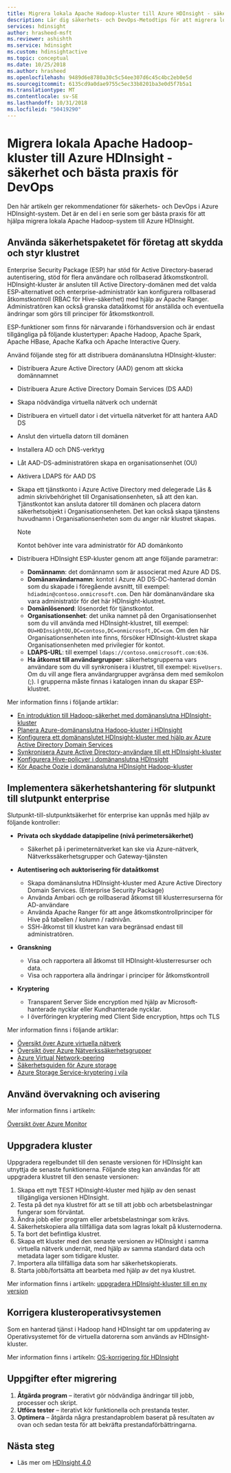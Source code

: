 ```yaml
---
title: Migrera lokala Apache Hadoop-kluster till Azure HDInsight - säkerhet och bästa praxis för DevOps
description: Lär dig säkerhets- och DevOps-Metodtips för att migrera lokala Hadoop-kluster till Azure HDInsight.
services: hdinsight
author: hrasheed-msft
ms.reviewer: ashishth
ms.service: hdinsight
ms.custom: hdinsightactive
ms.topic: conceptual
ms.date: 10/25/2018
ms.author: hrasheed
ms.openlocfilehash: 9489d6e8780a30c5c54ee307d6c45c4bc2eb0e5d
ms.sourcegitcommit: 6135cd9a0dae9755c5ec33b8201ba3e0d5f7b5a1
ms.translationtype: MT
ms.contentlocale: sv-SE
ms.lasthandoff: 10/31/2018
ms.locfileid: "50419290"
---
```

# <a name="migrate-on-premises-apache-hadoop-clusters-to-azure-hdinsight---security-and-devops-best-practices"></a>Migrera lokala Apache Hadoop-kluster till Azure HDInsight - säkerhet och bästa praxis för DevOps

Den här artikeln ger rekommendationer för säkerhets- och DevOps i Azure HDInsight-system. Det är en del i en serie som ger bästa praxis för att hjälpa migrera lokala Apache Hadoop-system till Azure HDInsight.

## <a name="use-the-enterprise-security-package-to-secure-and-govern-the-cluster"></a>Använda säkerhetspaketet för företag att skydda och styr klustret

Enterprise Security Package (ESP) har stöd för Active Directory-baserad autentisering, stöd för flera användare och rollbaserad åtkomstkontroll. HDInsight-kluster är ansluten till Active Directory-domänen med det valda ESP-alternativet och enterprise-administratör kan konfigurera rollbaserad åtkomstkontroll (RBAC för Hive-säkerhet) med hjälp av Apache Ranger. Administratören kan också granska dataåtkomst för anställda och eventuella ändringar som görs till principer för åtkomstkontroll.

ESP-funktioner som finns för närvarande i förhandsversion och är endast tillgängliga på följande klustertyper: Apache Hadoop, Apache Spark, Apache HBase, Apache Kafka och Apache Interactive Query.

Använd följande steg för att distribuera domänanslutna HDInsight-kluster:

- Distribuera Azure Active Directory (AAD) genom att skicka domännamnet
- Distribuera Azure Active Directory Domain Services (DS AAD)
- Skapa nödvändiga virtuella nätverk och undernät
- Distribuera en virtuell dator i det virtuella nätverket för att hantera AAD DS
- Anslut den virtuella datorn till domänen
- Installera AD och DNS-verktyg
- Låt AAD-DS-administratören skapa en organisationsenhet (OU)
- Aktivera LDAPS för AAD DS
- Skapa ett tjänstkonto i Azure Active Directory med delegerade Läs & admin skrivbehörighet till Organisationsenheten, så att den kan. Tjänstkontot kan ansluta datorer till domänen och placera datorn säkerhetsobjekt i Organisationsenheten. Det kan också skapa tjänstens huvudnamn i Organisationsenheten som du anger när klustret skapas.

    > [!Note]
    > Kontot behöver inte vara administratör för AD domänkonto

- Distribuera HDInsight ESP-kluster genom att ange följande parametrar:
    - **Domännamn**: det domännamn som är associerat med Azure AD DS.
    - **Domänanvändarnamn**: kontot i Azure AD DS-DC-hanterad domän som du skapade i föregående avsnitt, till exempel: `hdiadmin@contoso.onmicrosoft.com`. Den här domänanvändare ska vara administratör för det här HDInsight-klustret.
    - **Domänlösenord**: lösenordet för tjänstkontot.
    - **Organisationsenhet**: det unika namnet på den Organisationsenhet som du vill använda med HDInsight-klustret, till exempel: `OU=HDInsightOU,DC=contoso,DC=onmicrosoft,DC=com`. Om den här Organisationsenheten inte finns, försöker HDInsight-klustret skapa Organisationsenheten med privilegier för kontot.
    - **LDAPS-URL**: till exempel `ldaps://contoso.onmicrosoft.com:636`.
    - **Ha åtkomst till användargrupper**: säkerhetsgrupperna vars användare som du vill synkronisera i klustret, till exempel: `HiveUsers`. Om du vill ange flera användargrupper avgränsa dem med semikolon (;). I grupperna måste finnas i katalogen innan du skapar ESP-klustret.

Mer information finns i följande artiklar:

- [En introduktion till Hadoop-säkerhet med domänanslutna HDInsight-kluster](../domain-joined/apache-domain-joined-introduction.md)
- [Planera Azure-domänanslutna Hadoop-kluster i HDInsight](../domain-joined/apache-domain-joined-architecture.md)
- [Konfigurera ett domänanslutet HDInsight-kluster med hjälp av Azure Active Directory Domain Services](../domain-joined/apache-domain-joined-configure-using-azure-adds.md)
- [Synkronisera Azure Active Directory-användare till ett HDInsight-kluster](../hdinsight-sync-aad-users-to-cluster.md)
- [Konfigurera Hive-policyer i domänanslutna HDInsight](../domain-joined/apache-domain-joined-run-hive.md)
- [Kör Apache Oozie i domänanslutna HDInsight Hadoop-kluster](../domain-joined/hdinsight-use-oozie-domain-joined-clusters.md)

## <a name="implement-end-to-end-enterprise-security-management"></a>Implementera säkerhetshantering för slutpunkt till slutpunkt enterprise

Slutpunkt-till-slutpunktsäkerhet för enterprise kan uppnås med hjälp av följande kontroller:

- **Privata och skyddade datapipeline (nivå perimetersäkerhet)**
    - Säkerhet på i perimeternätverket kan ske via Azure-nätverk, Nätverkssäkerhetsgrupper och Gateway-tjänsten

- **Autentisering och auktorisering för dataåtkomst**
    - Skapa domänanslutna HDInsight-kluster med Azure Active Directory Domain Services. (Enterprise Security Package)
    - Använda Ambari och ge rollbaserad åtkomst till klusterresurserna för AD-användare
    - Använda Apache Ranger för att ange åtkomstkontrollprinciper för Hive på tabellen / kolumn / radnivån.
    - SSH-åtkomst till klustret kan vara begränsad endast till administratören.

- **Granskning**
    - Visa och rapportera all åtkomst till HDInsight-klusterresurser och data.
    - Visa och rapportera alla ändringar i principer för åtkomstkontroll

- **Kryptering**
    - Transparent Server Side encryption med hjälp av Microsoft-hanterade nycklar eller Kundhanterade nycklar.
    - I överföringen kryptering med Client Side encryption, https och TLS

Mer information finns i följande artiklar:

- [Översikt över Azure virtuella nätverk](../../virtual-network/virtual-networks-overview.md)
- [Översikt över Azure Nätverkssäkerhetsgrupper](../../virtual-network/security-overview.md)
- [Azure Virtual Network-peering](../../virtual-network/virtual-network-peering-overview.md)
- [Säkerhetsguiden för Azure storage](../../storage/common/storage-security-guide.md)
- [Azure Storage Service-kryptering i vila](../../storage/common/storage-service-encryption.md)

## <a name="use-monitoring--alerting"></a>Använd övervakning och avisering

Mer information finns i artikeln:

[Översikt över Azure Monitor](../../azure-monitor/overview.md)

## <a name="upgrade-clusters"></a>Uppgradera kluster

Uppgradera regelbundet till den senaste versionen för HDInsight kan utnyttja de senaste funktionerna. Följande steg kan användas för att uppgradera klustret till den senaste versionen:

1. Skapa ett nytt TEST HDInsight-kluster med hjälp av den senast tillgängliga versionen HDInsight.
1. Testa på det nya klustret för att se till att jobb och arbetsbelastningar fungerar som förväntat.
1. Ändra jobb eller program eller arbetsbelastningar som krävs.
1. Säkerhetskopiera alla tillfälliga data som lagras lokalt på klusternoderna.
1. Ta bort det befintliga klustret.
1. Skapa ett kluster med den senaste versionen av HDInsight i samma virtuella nätverk undernät, med hjälp av samma standard data och metadata lager som tidigare kluster.
1. Importera alla tillfälliga data som har säkerhetskopierats.
1. Starta jobb/fortsätta att bearbeta med hjälp av det nya klustret.

Mer information finns i artikeln: [uppgradera HDInsight-kluster till en ny version](../hdinsight-upgrade-cluster.md)

## <a name="patch-cluster-operating-systems"></a>Korrigera klusteroperativsystemen

Som en hanterad tjänst i Hadoop hand HDInsight tar om uppdatering av Operativsystemet för de virtuella datorerna som används av HDInsight-kluster.

Mer information finns i artikeln: [OS-korrigering för HDInsight](../hdinsight-os-patching.md)

## <a name="post-migration"></a>Uppgifter efter migrering

1. **Åtgärda program** – iterativt gör nödvändiga ändringar till jobb, processer och skript.
2. **Utföra tester** – iterativt kör funktionella och prestanda tester.
3. **Optimera** – åtgärda några prestandaproblem baserat på resultaten av ovan och sedan testa för att bekräfta prestandaförbättringarna.

## <a name="next-steps"></a>Nästa steg

- Läs mer om [HDInsight 4.0](https://docs.microsoft.com/azure/hdinsight/hadoop/apache-hadoop-introduction)